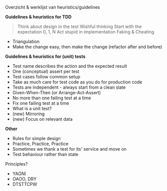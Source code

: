 Overzicht & werklijst van heuristics/guidelines


**Guidelines & heuristics for TDD**
> Think about design in the test
> Wishful thinking
> Start with the expectation
> 0, 1, N
> Act stupid in implementation
> Faking & Cheating
- Triangulation
- Make the change easy, then make the change (refactor after and before)

**Guidelines & heuristics for (unit) tests**
- Test name describes the action and the expected result
- One (conceptual) assert per test
- Test cases follow common setup
- Take as much care for test code as you do for production code
- Tests are independent - always start from a clean slate
- Given-When-Then (or Arrange-Act-Assert)
- No more than one failing test at a time
- Fix one failing test at a time
- What is a unit test?
- (new) Mirroring
- (new) Focus on relevant data

**Other**
- Rules for simple design
- Practice, Practice, Practice
- Sometimes we thank a test for its' service and move on
- Test behaviour rather than state

Principles?
- YAGNI
- OAOO, DRY
- DTSTTCPW

